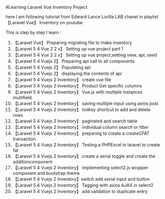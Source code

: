 #Learning Laravel Vue Inventory Project

here I am following tutorial from Edward Lance Lorilla LAB chanel in playlist 【Laravel Vue】 Inventory on youtube

This is step by step I learn :
01. 【Laravel Vue】  Preparing migrating file to make inventory
02. 【Laravel 5 4 Vue 2 2 x】  Setting up vue project part 1
03. 【Laravel 5 4 Vue 2 2 x】  Setting up vue project,setting view, api, seed
04. 【Laravel 5 4 Vuejs 2】  Preparing api call to all components
05. 【Laravel 5 4 Vuejs 2】   Populating api
06. 【Laravel 5 4 Vuejs 2】  displaying the contents of api
07. 【Laravel 5 4 Vuejs 2 Inventory】  create vue file
08. 【Laravel 5 4 Vuejs 2 Inventory】  Product Get specific columns
09. 【Laravel 5 4 Vuejs 2 Inventory】  Vue.js with multiple instances  multifield
10. 【Laravel 5 4 Vuejs 2 Inventory】  saving multiple input using axios post
11. 【Laravel 5 4 Vuejs 2 Inventory】  hotkey shortcut to add and delete rows
12. 【Laravel 5 4 Vuejs 2 Inventory】 paginated and search table
13. 【Laravel 5 4 Vuejs 2 Inventory】 individual column search or filter
14. 【Laravel 5 4 Vuejs 2 Inventory】 preparing to create a createCFAT transaction
15. 【Laravel 5 4 Vuejs 2 Inventory】 Testing a PHPExcel in laravel to create fat
16. 【Laravel 5 4 Vuejs 2 Inventory】 create a serial toggle  and create the additioncomponent
17. 【Laravel 5 4 Vuejs 2 Inventory】 implementing select2.js wrapper component and bootstrap theme
18. 【Laravel 5 4 Vuejs 2 Inventory】switch   add serial input and button
19. 【Laravel 5.4 Vuejs 2 Inventory】   Tagging with axios AJAX in select2
20. 【Laravel 5 4 Vuejs 2 Inventory】    add validation to duplicate entry